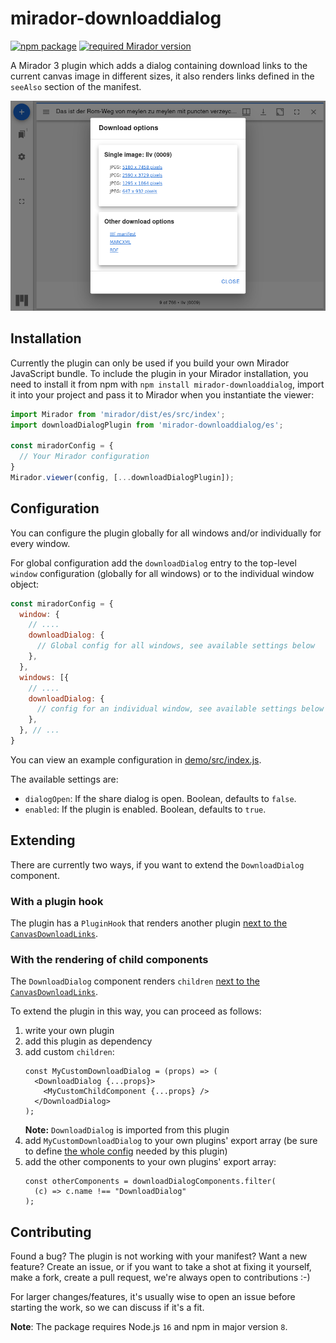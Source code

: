 # mirador-downloaddialog

[![npm package][npm-badge]][npm]
[![required Mirador version][mirador-badge]][mirador]

A Mirador 3 plugin which adds a dialog containing download links to the current canvas image in different sizes, it also renders links defined in the `seeAlso` section of the manifest.

![Screenshot][screenshot]

## Installation

Currently the plugin can only be used if you build your own Mirador JavaScript bundle.
To include the plugin in your Mirador installation, you need to install it
from npm with `npm install mirador-downloaddialog`, import it into your project
and pass it to Mirador when you instantiate the viewer:

```javascript
import Mirador from 'mirador/dist/es/src/index';
import downloadDialogPlugin from 'mirador-downloaddialog/es';

const miradorConfig = {
  // Your Mirador configuration
}
Mirador.viewer(config, [...downloadDialogPlugin]);
```

## Configuration

You can configure the plugin globally for all windows and/or individually for
every window.

For global configuration add the `downloadDialog` entry to the top-level
`window` configuration (globally for all windows) or to the individual window
object:

```javascript
const miradorConfig = {
  window: {
    // ....
    downloadDialog: {
      // Global config for all windows, see available settings below
    },
  },
  windows: [{
    // ....
    downloadDialog: {
      // config for an individual window, see available settings below
    },
  }, // ...
}
```

You can view an example configuration in [demo/src/index.js][demo-cfg].

The available settings are:

- `dialogOpen`: If the share dialog is open. Boolean, defaults to `false`.
- `enabled`: If the plugin is enabled. Boolean, defaults to `true`.

## Extending

There are currently two ways, if you want to extend the `DownloadDialog` component.

### With a plugin hook

The plugin has a `PluginHook` that renders another plugin [next to the `CanvasDownloadLinks`](plugin-hook).

### With the rendering of child components

The `DownloadDialog` component renders `children` [next to the `CanvasDownloadLinks`](children).

To extend the plugin in this way, you can proceed as follows:

1. write your own plugin
2. add this plugin as dependency
3. add custom `children`:
   ```
   const MyCustomDownloadDialog = (props) => (
     <DownloadDialog {...props}>
       <MyCustomChildComponent {...props} />
     </DownloadDialog>
   );
   ```
   **Note:** `DownloadDialog` is imported from this plugin
4. add `MyCustomDownloadDialog` to your own plugins' export array (be sure to define [the whole config](plugin-cfg) needed by this plugin)
5. add the other components to your own plugins' export array:
   ```
   const otherComponents = downloadDialogComponents.filter(
     (c) => c.name !== "DownloadDialog"
   );
   ```

## Contributing

Found a bug? The plugin is not working with your manifest? Want a new
feature? Create an issue, or if you want to take a shot at fixing it
yourself, make a fork, create a pull request, we're always open to
contributions :-)

For larger changes/features, it's usually wise to open an issue before
starting the work, so we can discuss if it's a fit.

**Note**: The package requires Node.js `16` and npm in major version `8`.

[children]: https://github.com/dbmdz/mirador-downloaddialog/blob/main/src/components/DownloadDialog.jsx#L69
[demo-cfg]: https://github.com/dbmdz/mirador-downloaddialog/blob/main/demo/src/index.js#L5-L35
[mirador]: https://github.com/ProjectMirador/mirador/releases/tag/v3.3.0
[mirador-badge]: https://img.shields.io/badge/Mirador-%E2%89%A53.3.0-blueviolet
[npm]: https://www.npmjs.org/package/mirador-downloaddialog
[npm-badge]: https://img.shields.io/npm/v/mirador-downloaddialog.png?style=flat-square
[plugin-cfg]: https://github.com/dbmdz/mirador-downloaddialog/blob/main/src/index.js#L37-L57
[plugin-hook]: https://github.com/dbmdz/mirador-downloaddialog/blob/main/src/components/DownloadDialog.jsx#L68
[screenshot]: .docassets/screenshot.png
